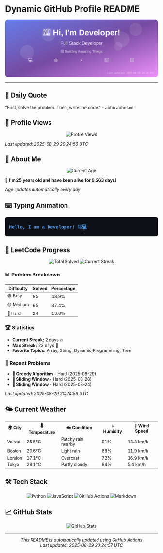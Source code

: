 # Dynamic GitHub Profile README

<!-- HEADER-START -->
<p align="center">
    <img src="./assets/header.svg" alt="Profile Header" />
</p>

---

<!-- HEADER-END -->

<!-- QUOTES-START -->
## 💭 Daily Quote

"First, solve the problem. Then, write the code." - John Johnson

<!-- QUOTES-END -->

<!-- VISITOR-COUNTER-START -->
## 👀 Profile Views

<p align="center">
    <img src="https://img.shields.io/badge/Profile%20Views-605-blue?style=for-the-badge&logo=eye&logoColor=white" alt="Profile Views">
</p>

*Last updated: 2025-08-29 20:24:56 UTC*

<!-- VISITOR-COUNTER-END -->

<!-- AGE-START -->
## 🎂 About Me

<p align="center">
    <img src="https://img.shields.io/badge/Age-25%20years%204%20months%2010%20days-brightgreen?style=for-the-badge&logo=calendar&logoColor=white" alt="Current Age">
</p>

**🌟 I'm 25 years old and have been alive for 9,263 days!**

*Age updates automatically every day*

<!-- AGE-END -->

<!-- TYPING-ANIMATION-START -->
## ⌨️ Typing Animation

<p align="center">
    <img src="./assets/typing_animation.svg" alt="Typing Animation" />
</p>

<!-- TYPING-ANIMATION-END -->

<!-- LEETCODE-START -->
## 🧩 LeetCode Progress

<p align="center">
    <img src="https://img.shields.io/badge/Total%20Solved-174-brightgreen?style=for-the-badge&logo=leetcode&logoColor=white" alt="Total Solved">
    <img src="https://img.shields.io/badge/Current%20Streak-2%20days-orange?style=for-the-badge&logo=fire&logoColor=white" alt="Current Streak">
</p>

### 📊 Problem Breakdown

| Difficulty | Solved | Percentage |
|------------|--------|------------|
| 🟢 Easy | 85 | 48.9% |
| 🟡 Medium | 65 | 37.4% |
| 🔴 Hard | 24 | 13.8% |

### 🏆 Statistics
- **Current Streak:** 2 days 🔥
- **Max Streak:** 23 days 🏅
- **Favorite Topics:** Array, String, Dynamic Programming, Tree

### 📝 Recent Problems
- 🔴 **Greedy Algorithm** - Hard (2025-08-29)
- 🔴 **Sliding Window** - Hard (2025-08-28)
- 🔴 **Sliding Window** - Hard (2025-08-24)

*Last updated: 2025-08-29 20:24:56 UTC*

<!-- LEETCODE-END -->

<!-- WEATHER-START -->
## 🌤️ Current Weather

<table>
<tr>
    <th>🌍 City</th>
    <th>🌡️ Temperature</th>
    <th>☁️ Condition</th>
    <th>💧 Humidity</th>
    <th>💨 Wind Speed</th>
</tr>
<tr>
    <td>Valsad</td>
    <td>25.5°C</td>
    <td>Patchy rain nearby</td>
    <td>91%</td>
    <td>13.3 km/h</td>
</tr>
<tr>
    <td>Boston</td>
    <td>20.6°C</td>
    <td>Light rain</td>
    <td>68%</td>
    <td>11.9 km/h</td>
</tr>
<tr>
    <td>London</td>
    <td>17.1°C</td>
    <td>Overcast</td>
    <td>72%</td>
    <td>16.9 km/h</td>
</tr>
<tr>
    <td>Tokyo</td>
    <td>28.1°C</td>
    <td>Partly cloudy</td>
    <td>84%</td>
    <td>5.4 km/h</td>
</tr>
</table>
<!-- WEATHER-END -->

## 🛠️ Tech Stack

<p align="center">
    <img src="https://img.shields.io/badge/Python-3776AB?style=for-the-badge&logo=python&logoColor=white" alt="Python">
    <img src="https://img.shields.io/badge/JavaScript-F7DF1E?style=for-the-badge&logo=javascript&logoColor=black" alt="JavaScript">
    <img src="https://img.shields.io/badge/GitHub%20Actions-2088FF?style=for-the-badge&logo=github-actions&logoColor=white" alt="GitHub Actions">
    <img src="https://img.shields.io/badge/Markdown-000000?style=for-the-badge&logo=markdown&logoColor=white" alt="Markdown">
</p>

## 📈 GitHub Stats

<p align="center">
    <img src="https://github-readme-stats.vercel.app/api?username=ambicuity&show_icons=true&theme=radical" alt="GitHub Stats">
</p>

---

<p align="center">
    <i>This README is automatically updated using GitHub Actions</i><br>
    <i>Last updated: 2025-08-29 20:24:57 UTC</i>
</p>
